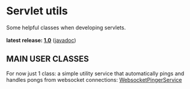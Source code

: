 # Servlet utils

Some helpful classes when developing servlets.<br/>
<br/>
**latest release: [1.0](https://search.maven.org/artifact/pl.morgwai.base/servlet-utils/1.0/jar)** ([javadoc](https://javadoc.io/doc/pl.morgwai.base/servlet-utils/1.0))


## MAIN USER CLASSES

For now just 1 class: a simple utility service that automatically pings and handles pongs from websocket connections: [WebsocketPingerService](src/main/java/pl/morgwai/base/servlet/utils/WebsocketPingerService.java)
